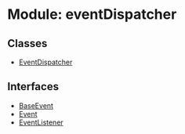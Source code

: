 # Module: eventDispatcher

## Classes

- [EventDispatcher](../classes/eventDispatcher.EventDispatcher.md)

## Interfaces

- [BaseEvent](../interfaces/eventDispatcher.BaseEvent.md)
- [Event](../interfaces/eventDispatcher.Event.md)
- [EventListener](../interfaces/eventDispatcher.EventListener.md)
